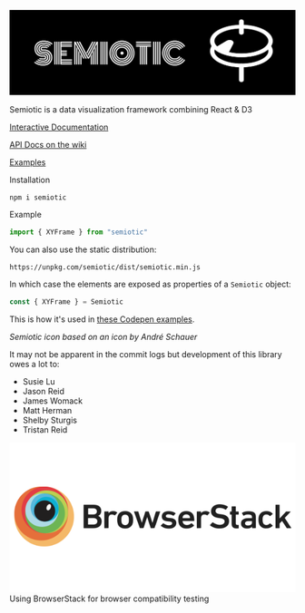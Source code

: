 [![Semiotic](semiotic_logo_horizontal.png "semiotic")](https://github.com/emeeks/semiotic/wiki/)

Semiotic is a data visualization framework combining React &amp; D3

[Interactive Documentation](https://emeeks.github.io/semiotic/)

[API Docs on the wiki](https://github.com/emeeks/semiotic/wiki)

[Examples](https://github.com/emeeks/semiotic-examples)

Installation

```
npm i semiotic
```

Example

```js
import { XYFrame } from "semiotic"
```

You can also use the static distribution:

```
https://unpkg.com/semiotic/dist/semiotic.min.js
```

In which case the elements are exposed as properties of a `Semiotic` object:

```js
const { XYFrame } = Semiotic
```

This is how it's used in [these Codepen examples](https://codepen.io/emeeks/).

_Semiotic icon based on an icon by André Schauer_

It may not be apparent in the commit logs but development of this library owes a lot to:

* Susie Lu
* Jason Reid
* James Womack
* Matt Herman
* Shelby Sturgis
* Tristan Reid

[![BrowserStack](browserstack_logo.png "browserstack")](http://browserstack.com/) Using BrowserStack for browser compatibility testing